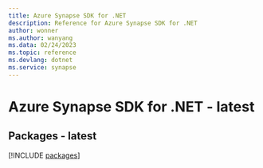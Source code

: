 ```yaml
---
title: Azure Synapse SDK for .NET
description: Reference for Azure Synapse SDK for .NET
author: wonner
ms.author: wanyang
ms.data: 02/24/2023
ms.topic: reference
ms.devlang: dotnet
ms.service: synapse
---
```

# Azure Synapse SDK for .NET - latest
## Packages - latest
[!INCLUDE [packages](synapse-index.md)]
